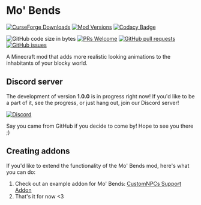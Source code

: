 # Mo' Bends
[![CurseForge Downloads](http://cf.way2muchnoise.eu/231347.svg)](https://www.curseforge.com/minecraft/mc-mods/mo-bends) [![Mod Versions](http://cf.way2muchnoise.eu/versions/231347.svg)](https://www.curseforge.com/minecraft/mc-mods/mo-bends) [![Codacy Badge](https://api.codacy.com/project/badge/Grade/dc7fa82e8d904f65b33b948ed093c21f)](https://app.codacy.com/gh/mobends/MoBends?utm_source=github.com&utm_medium=referral&utm_content=mobends/MoBends&utm_campaign=Badge_Grade_Dashboard)


![GitHub code size in bytes](https://img.shields.io/github/languages/code-size/mobends/MoBends.svg?style=for-the-badge)
[![PRs Welcome](https://img.shields.io/badge/PRs-welcome-brightgreen.svg?style=for-the-badge)](http://makeapullrequest.com)
[![GitHub pull requests](https://img.shields.io/github/issues-pr/mobends/MoBends.svg?style=for-the-badge)](https://github.com/mobends/MoBends/pulls)
[![GitHub issues](https://img.shields.io/github/issues-raw/mobends/MoBends.svg?style=for-the-badge)](https://github.com/mobends/MoBends/issues)

A Minecraft mod that adds more realistic looking animations to the inhabitants of your blocky world.

## Discord server
The development of version **1.0.0** is in progress right now! If you'd like to be a part of it, see the progress, or just hang out, join our Discord server!

[![Discord](https://img.shields.io/discord/386940930739011584.svg?style=for-the-badge&logo=discord&logoColor=white)](https://discord.gg/Epf7atm)

Say you came from GitHub if you decide to come by! Hope to see you there ;)

## Creating addons
If you'd like to extend the functionality of the Mo' Bends mod, here's what you can do:
1. Check out an example addon for Mo' Bends: [CustomNPCs Support Addon](https://github.com/mobends/mobends-addon-customnpcs)
2. That's it for now <3
